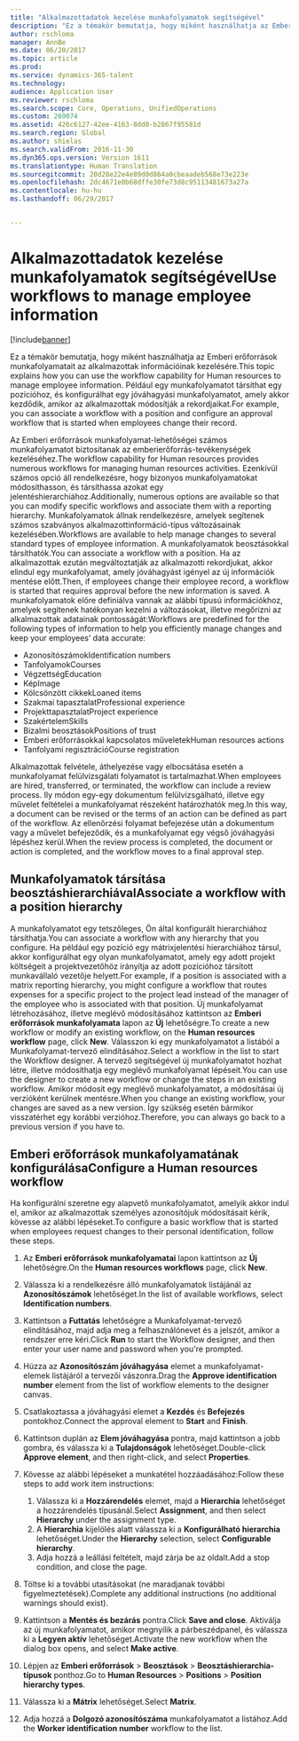 ```yaml
---
title: "Alkalmazottadatok kezelése munkafolyamatok segítségével"
description: "Ez a témakör bemutatja, hogy miként használhatja az Emberi erőforrások munkafolyamatait az alkalmazottak információinak kezelésére. Például egy munkafolyamatot társíthat egy pozícióhoz, és konfigurálhat egy jóváhagyási munkafolyamatot, amely akkor kezdődik, amikor az alkalmazottak módosítják a rekordjaikat."
author: rschloma
manager: AnnBe
ms.date: 06/20/2017
ms.topic: article
ms.prod: 
ms.service: dynamics-365-talent
ms.technology: 
audience: Application User
ms.reviewer: rschloma
ms.search.scope: Core, Operations, UnifiedOperations
ms.custom: 269074
ms.assetid: 426c6127-42ee-4163-8dd0-b2867f95581d
ms.search.region: Global
ms.author: shielas
ms.search.validFrom: 2016-11-30
ms.dyn365.ops.version: Version 1611
ms.translationtype: Human Translation
ms.sourcegitcommit: 20d28e22e4e89d0d864a0cbeaadeb568e73e223e
ms.openlocfilehash: 2dc4671e0b68dffe30fe73d8c95113481673a27a
ms.contentlocale: hu-hu
ms.lasthandoff: 06/29/2017


---
```


# <a name="use-workflows-to-manage-employee-information"></a><span data-ttu-id="d920d-104">Alkalmazottadatok kezelése munkafolyamatok segítségével</span><span class="sxs-lookup"><span data-stu-id="d920d-104">Use workflows to manage employee information</span></span>

[!include[banner](includes/banner.md)]


<span data-ttu-id="d920d-105">Ez a témakör bemutatja, hogy miként használhatja az Emberi erőforrások munkafolyamatait az alkalmazottak információinak kezelésére.</span><span class="sxs-lookup"><span data-stu-id="d920d-105">This topic explains how you can use the workflow capability for Human resources to manage employee information.</span></span> <span data-ttu-id="d920d-106">Például egy munkafolyamatot társíthat egy pozícióhoz, és konfigurálhat egy jóváhagyási munkafolyamatot, amely akkor kezdődik, amikor az alkalmazottak módosítják a rekordjaikat.</span><span class="sxs-lookup"><span data-stu-id="d920d-106">For example, you can associate a workflow with a position and configure an approval workflow that is started when employees change their record.</span></span>

<span data-ttu-id="d920d-107">Az Emberi erőforrások munkafolyamat-lehetőségei számos munkafolyamatot biztosítanak az emberierőforrás-tevékenységek kezeléséhez.</span><span class="sxs-lookup"><span data-stu-id="d920d-107">The workflow capability for Human resources provides numerous workflows for managing human resources activities.</span></span> <span data-ttu-id="d920d-108">Ezenkívül számos opció áll rendelkezésre, hogy bizonyos munkafolyamatokat módosíthasson, és társíthassa azokat egy jelentéshierarchiához.</span><span class="sxs-lookup"><span data-stu-id="d920d-108">Additionally, numerous options are available so that you can modify specific workflows and associate them with a reporting hierarchy.</span></span> <span data-ttu-id="d920d-109">Munkafolyamatok állnak rendelkezésre, amelyek segítenek számos szabványos alkalmazottinformáció-típus változásainak kezelésében.</span><span class="sxs-lookup"><span data-stu-id="d920d-109">Workflows are available to help manage changes to several standard types of employee information.</span></span> <span data-ttu-id="d920d-110">A munkafolyamatok beosztásokkal társíthatók.</span><span class="sxs-lookup"><span data-stu-id="d920d-110">You can associate a workflow with a position.</span></span> <span data-ttu-id="d920d-111">Ha az alkalmazottak ezután megváltoztatják az alkalmazotti rekordjukat, akkor elindul egy munkafolyamat, amely jóváhagyást igényel az új információk mentése előtt.</span><span class="sxs-lookup"><span data-stu-id="d920d-111">Then, if employees change their employee record, a workflow is started that requires approval before the new information is saved.</span></span> <span data-ttu-id="d920d-112">A munkafolyamatok előre definiálva vannak az alábbi típusú információkhoz, amelyek segítenek hatékonyan kezelni a változásokat, illetve megőrizni az alkalmazottak adatainak pontosságát:</span><span class="sxs-lookup"><span data-stu-id="d920d-112">Workflows are predefined for the following types of information to help you efficiently manage changes and keep your employees’ data accurate:</span></span>

-   <span data-ttu-id="d920d-113">Azonosítószámok</span><span class="sxs-lookup"><span data-stu-id="d920d-113">Identification numbers</span></span>
-   <span data-ttu-id="d920d-114">Tanfolyamok</span><span class="sxs-lookup"><span data-stu-id="d920d-114">Courses</span></span>
-   <span data-ttu-id="d920d-115">Végzettség</span><span class="sxs-lookup"><span data-stu-id="d920d-115">Education</span></span>
-   <span data-ttu-id="d920d-116">Kép</span><span class="sxs-lookup"><span data-stu-id="d920d-116">Image</span></span>
-   <span data-ttu-id="d920d-117">Kölcsönzött cikkek</span><span class="sxs-lookup"><span data-stu-id="d920d-117">Loaned items</span></span>
-   <span data-ttu-id="d920d-118">Szakmai tapasztalat</span><span class="sxs-lookup"><span data-stu-id="d920d-118">Professional experience</span></span>
-   <span data-ttu-id="d920d-119">Projekttapasztalat</span><span class="sxs-lookup"><span data-stu-id="d920d-119">Project experience</span></span>
-   <span data-ttu-id="d920d-120">Szakértelem</span><span class="sxs-lookup"><span data-stu-id="d920d-120">Skills</span></span>
-   <span data-ttu-id="d920d-121">Bizalmi beosztások</span><span class="sxs-lookup"><span data-stu-id="d920d-121">Positions of trust</span></span>
-   <span data-ttu-id="d920d-122">Emberi erőforrásokkal kapcsolatos műveletek</span><span class="sxs-lookup"><span data-stu-id="d920d-122">Human resources actions</span></span>
-   <span data-ttu-id="d920d-123">Tanfolyami regisztráció</span><span class="sxs-lookup"><span data-stu-id="d920d-123">Course registration</span></span>

<span data-ttu-id="d920d-124">Alkalmazottak felvétele, áthelyezése vagy elbocsátása esetén a munkafolyamat felülvizsgálati folyamatot is tartalmazhat.</span><span class="sxs-lookup"><span data-stu-id="d920d-124">When employees are hired, transferred, or terminated, the workflow can include a review process.</span></span> <span data-ttu-id="d920d-125">Ily módon egy-egy dokumentum felülvizsgálható, illetve egy művelet feltételei a munkafolyamat részeként határozhatók meg.</span><span class="sxs-lookup"><span data-stu-id="d920d-125">In this way, a document can be revised or the terms of an action can be defined as part of the workflow.</span></span> <span data-ttu-id="d920d-126">Az ellenőrzési folyamat befejezése után a dokumentum vagy a művelet befejeződik, és a munkafolyamat egy végső jóváhagyási lépéshez kerül.</span><span class="sxs-lookup"><span data-stu-id="d920d-126">When the review process is completed, the document or action is completed, and the workflow moves to a final approval step.</span></span>

## <a name="associate-a-workflow-with-a-position-hierarchy"></a><span data-ttu-id="d920d-127">Munkafolyamatok társítása beosztáshierarchiával</span><span class="sxs-lookup"><span data-stu-id="d920d-127">Associate a workflow with a position hierarchy</span></span>
<span data-ttu-id="d920d-128">A munkafolyamatot egy tetszőleges, Ön által konfigurált hierarchiához társíthatja.</span><span class="sxs-lookup"><span data-stu-id="d920d-128">You can associate a workflow with any hierarchy that you configure.</span></span> <span data-ttu-id="d920d-129">Ha például egy pozíció egy mátrixjelentési hierarchiához társul, akkor konfigurálhat egy olyan munkafolyamatot, amely egy adott projekt költségeit a projektvezetőhöz irányítja az adott pozícióhoz társított munkavállaló vezetője helyett.</span><span class="sxs-lookup"><span data-stu-id="d920d-129">For example, if a position is associated with a matrix reporting hierarchy, you might configure a workflow that routes expenses for a specific project to the project lead instead of the manager of the employee who is associated with that position.</span></span> <span data-ttu-id="d920d-130">Új munkafolyamat létrehozásához, illetve meglévő módosításához kattintson az **Emberi erőforrások munkafolyamata** lapon az **Új** lehetőségre.</span><span class="sxs-lookup"><span data-stu-id="d920d-130">To create a new workflow or modify an existing workflow, on the **Human resources workflow** page, click **New**.</span></span> <span data-ttu-id="d920d-131">Válasszon ki egy munkafolyamatot a listából a Munkafolyamat-tervező elindításához.</span><span class="sxs-lookup"><span data-stu-id="d920d-131">Select a workflow in the list to start the Workflow designer.</span></span> <span data-ttu-id="d920d-132">A tervező segítségével új munkafolyamatot hozhat létre, illetve módosíthatja egy meglévő munkafolyamat lépéseit.</span><span class="sxs-lookup"><span data-stu-id="d920d-132">You can use the designer to create a new workflow or change the steps in an existing workflow.</span></span> <span data-ttu-id="d920d-133">Amikor módosít egy meglévő munkafolyamatot, a módosításai új verzióként kerülnek mentésre.</span><span class="sxs-lookup"><span data-stu-id="d920d-133">When you change an existing workflow, your changes are saved as a new version.</span></span> <span data-ttu-id="d920d-134">Így szükség esetén bármikor visszatérhet egy korábbi verzióhoz.</span><span class="sxs-lookup"><span data-stu-id="d920d-134">Therefore, you can always go back to a previous version if you have to.</span></span>

## <a name="configure-a-human-resources-workflow"></a><span data-ttu-id="d920d-135">Emberi erőforrások munkafolyamatának konfigurálása</span><span class="sxs-lookup"><span data-stu-id="d920d-135">Configure a Human resources workflow</span></span>
<span data-ttu-id="d920d-136">Ha konfigurálni szeretne egy alapvető munkafolyamatot, amelyik akkor indul el, amikor az alkalmazottak személyes azonosítójuk módosításait kérik, kövesse az alábbi lépéseket.</span><span class="sxs-lookup"><span data-stu-id="d920d-136">To configure a basic workflow that is started when employees request changes to their personal identification, follow these steps.</span></span>

1.  <span data-ttu-id="d920d-137">Az **Emberi erőforrások munkafolyamatai** lapon kattintson az **Új** lehetőségre.</span><span class="sxs-lookup"><span data-stu-id="d920d-137">On the **Human resources workflows** page, click **New**.</span></span>
2.  <span data-ttu-id="d920d-138">Válassza ki a rendelkezésre álló munkafolyamatok listájánál az **Azonosítószámok** lehetőséget.</span><span class="sxs-lookup"><span data-stu-id="d920d-138">In the list of available workflows, select **Identification numbers**.</span></span>
3.  <span data-ttu-id="d920d-139">Kattintson a **Futtatás** lehetőségre a Munkafolyamat-tervező elindításához, majd adja meg a felhasználónevet és a jelszót, amikor a rendszer erre kéri.</span><span class="sxs-lookup"><span data-stu-id="d920d-139">Click **Run** to start the Workflow designer, and then enter your user name and password when you're prompted.</span></span>
4.  <span data-ttu-id="d920d-140">Húzza az **Azonosítószám jóváhagyása** elemet a munkafolyamat-elemek listájáról a tervezői vászonra.</span><span class="sxs-lookup"><span data-stu-id="d920d-140">Drag the **Approve identification number** element from the list of workflow elements to the designer canvas.</span></span>
5.  <span data-ttu-id="d920d-141">Csatlakoztassa a jóváhagyási elemet a **Kezdés** és **Befejezés** pontokhoz.</span><span class="sxs-lookup"><span data-stu-id="d920d-141">Connect the approval element to **Start** and **Finish**.</span></span>
6.  <span data-ttu-id="d920d-142">Kattintson duplán az **Elem jóváhagyása** pontra, majd kattintson a jobb gombra, és válassza ki a **Tulajdonságok** lehetőséget.</span><span class="sxs-lookup"><span data-stu-id="d920d-142">Double-click **Approve element**, and then right-click, and select **Properties**.</span></span>
7.  <span data-ttu-id="d920d-143">Kövesse az alábbi lépéseket a munkatétel hozzáadásához:</span><span class="sxs-lookup"><span data-stu-id="d920d-143">Follow these steps to add work item instructions:</span></span>
    1.  <span data-ttu-id="d920d-144">Válassza ki a **Hozzárendelés** elemet, majd a **Hierarchia** lehetőséget a hozzárendelés típusánál.</span><span class="sxs-lookup"><span data-stu-id="d920d-144">Select **Assignment**, and then select **Hierarchy** under the assignment type.</span></span>
    2.  <span data-ttu-id="d920d-145">A **Hierarchia** kijelölés alatt válassza ki a **Konfigurálható hierarchia** lehetőséget.</span><span class="sxs-lookup"><span data-stu-id="d920d-145">Under the **Hierarchy** selection, select **Configurable hierarchy**.</span></span>
    3.  <span data-ttu-id="d920d-146">Adja hozzá a leállási feltételt, majd zárja be az oldalt.</span><span class="sxs-lookup"><span data-stu-id="d920d-146">Add a stop condition, and close the page.</span></span>

8.  <span data-ttu-id="d920d-147">Töltse ki a további utasításokat (ne maradjanak további figyelmeztetések).</span><span class="sxs-lookup"><span data-stu-id="d920d-147">Complete any additional instructions (no additional warnings should exist).</span></span>
9.  <span data-ttu-id="d920d-148">Kattintson a **Mentés és bezárás** pontra.</span><span class="sxs-lookup"><span data-stu-id="d920d-148">Click **Save and close**.</span></span> <span data-ttu-id="d920d-149">Aktiválja az új munkafolyamatot, amikor megnyílik a párbeszédpanel, és válassza ki a **Legyen aktív** lehetőséget.</span><span class="sxs-lookup"><span data-stu-id="d920d-149">Activate the new workflow when the dialog box opens, and select **Make active**.</span></span>
10. <span data-ttu-id="d920d-150">Lépjen az **Emberi erőforrások** &gt; **Beosztások** &gt; **Beosztáshierarchia-típusok** ponthoz.</span><span class="sxs-lookup"><span data-stu-id="d920d-150">Go to **Human Resources** &gt; **Positions** &gt; **Position hierarchy types**.</span></span>
11. <span data-ttu-id="d920d-151">Válassza ki a **Mátrix** lehetőséget.</span><span class="sxs-lookup"><span data-stu-id="d920d-151">Select **Matrix**.</span></span>
12. <span data-ttu-id="d920d-152">Adja hozzá a **Dolgozó azonosítószáma** munkafolyamatot a listához.</span><span class="sxs-lookup"><span data-stu-id="d920d-152">Add the **Worker identification number** workflow to the list.</span></span>





